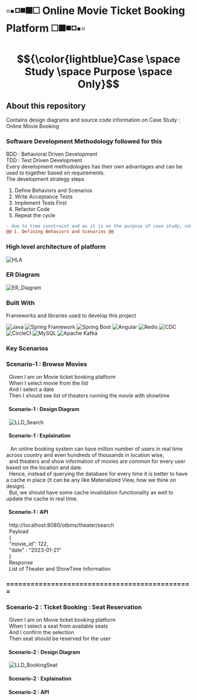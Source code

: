 <a name="readme-top"></a>

<!-- PROJECT SHIELDS -->

<!--
[![Contributors][contributors-shield]][contributors-url]
[![Forks][forks-shield]][forks-url]
[![Stargazers][stars-shield]][stars-url]
[![Issues][issues-shield]][issues-url]
[![MIT License][license-shield]][license-url]
[![LinkedIn][linkedin-shield]][linkedin-url]
-->

# ▫️▪️◽️◾️◼️◻️ Online Movie Ticket Booking Platform ◻️◼️◾️◽️▪️▫️

# $${\color{lightblue}Case \space Study \space Purpose \space Only}$$

## About this repository
Contains design diagrams and source code information on Case Study : Online Movie Booking

### Software Development Methodology followed for this
BDD : Behavioral Driven Development  
TDD : Test Driven Development  
Every development methodologies has their own advantages and can be used to together based on requirements.  
The development strategy steps
  1. Define Behaviors and Scenarios
  2. Write Acceptance Tests
  3. Implement Tests First
  4. Refactor Code
  5. Repeat the cycle
```diff
- due to time constraint and as it is on the purpose of case study, covering below on development methodology process
@@ 1. Defining Behaviors and Scenarios @@
```

### High level architecture of platform
![HLA](https://github.com/PrasadKagitha/Casestudy_PBS/assets/13848297/69e4d580-1a3a-47d2-843d-883bbf45ac82)

### ER Diagram
![ER_Diagram](https://github.com/PrasadKagitha/Casestudy_PBS/assets/13848297/d658919e-5f9e-4f2d-82b3-4ce27db80621)

### Built With

Frameworks and libraries used to develop this project

![Java](https://img.shields.io/badge/Java-007396?logo=java&logoColor=white)
![Spring Framework](https://img.shields.io/badge/Spring_Framework-6DB33F?logo=spring&logoColor=white)
![Spring Boot](https://img.shields.io/badge/Spring_Boot-6DB33F?logo=spring&logoColor=white)
![Angular](https://img.shields.io/badge/Angular-DD0031?logo=angular&logoColor=white)
![Redis](https://img.shields.io/badge/Redis-DC382D?logo=redis&logoColor=white)
![CDC](https://img.shields.io/badge/CDC-2b1d54)
![CircleCI](https://img.shields.io/badge/CircleCI-76dcde?logo=circleci&logoColor=white)
![MySQL](https://img.shields.io/badge/MySQL-4479A1?logo=mysql&logoColor=white)
![Apache Kafka](https://img.shields.io/badge/Apache_Kafka-231F20?logo=apache-kafka&logoColor=white)


### Key Scenarios
### Scenario-1 : Browse Movies
&nbsp;&nbsp;Given I am on Movie ticket booking platform  
&nbsp;&nbsp;When I select movie from the list  
&nbsp;&nbsp;And I select a date  
&nbsp;&nbsp;Then I should see list of theaters running the movie with showtime  

#### &nbsp;&nbsp;Scenario-1 : Design Diagram  
&nbsp;&nbsp;![LLD_Search](https://github.com/PrasadKagitha/Casestudy_PBS/assets/13848297/b83f005a-454c-4a5f-8155-84f0e31378ff)

#### &nbsp;&nbsp;Scenario-1 : Explaination  
&nbsp;&nbsp; An online booking system can have million number of users in real time across country and even hundreds of thousands in location wise,  
&nbsp;&nbsp;and theaters and show information of movies are common for every user based on the location and date.  
&nbsp;&nbsp;Hence, instead of querying the database for every time it is better to have a cache in place (it can be any like Materialized View, how we think on design).  
&nbsp;&nbsp;But, we should have some cache invalidation functionality as well to update the cache in real time.  

#### &nbsp;&nbsp;Scenario-1 : API  
&nbsp;&nbsp;http://localhost:8080/otbms/theater/search  
&nbsp;&nbsp;Payload  
&nbsp;&nbsp;{  
&nbsp;&nbsp;"movie_id": 122,  
&nbsp;&nbsp;"date" : "2023-01-21"  
&nbsp;&nbsp;}  
&nbsp;&nbsp;Response  
&nbsp;&nbsp;List of Theater and ShowTime Information  

### ==============================================  
### Scenario-2 : Ticket Booking : Seat Reservation  
&nbsp;&nbsp;Given I am on Movie ticket booking platform    
&nbsp;&nbsp;When I select a seat from available seats  
&nbsp;&nbsp;And I confirm the selection  
&nbsp;&nbsp;Then seat should be reserved for the user 

#### &nbsp;&nbsp;Scenario-2 : Design Diagram  
&nbsp;&nbsp;![LLD_BookingSeat](https://github.com/PrasadKagitha/Casestudy_PBS/assets/13848297/a42de105-c010-4c59-a379-36bae035370c)


#### &nbsp;&nbsp;Scenario-2 : Explaination  

#### &nbsp;&nbsp;Scenario-2 : API  

